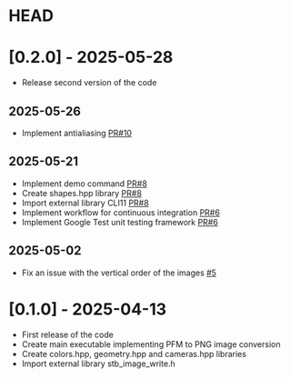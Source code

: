 # HEAD


#   [0.2.0] - 2025-05-28
-   Release second version of the code

## 2025-05-26
-   Implement antialiasing [PR#10](https://github.com/matteoilardi/Raytracer/pull/10)

## 2025-05-21
-   Implement demo command [PR#8](https://github.com/matteoilardi/Raytracer/pull/8)
-   Create shapes.hpp library [PR#8](https://github.com/matteoilardi/Raytracer/pull/8)
-   Import external library CLI11 [PR#8](https://github.com/matteoilardi/Raytracer/pull/8)
-   Implement workflow for continuous integration [PR#6](https://github.com/matteoilardi/Raytracer/pull/6)
-   Implement Google Test unit testing framework [PR#6](https://github.com/matteoilardi/Raytracer/pull/6)

## 2025-05-02
-   Fix an issue with the vertical order of the images [#5](https://github.com/matteoilardi/Raytracer/pull/5)


#   [0.1.0] - 2025-04-13
-   First release of the code
-   Create main executable implementing PFM to PNG image conversion
-   Create colors.hpp, geometry.hpp and cameras.hpp libraries
-   Import external library stb_image_write.h
